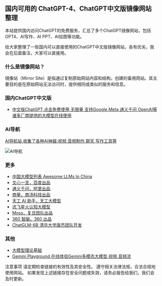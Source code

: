 ## 国内可用的 ChatGPT-4、ChatGPT中文版镜像网站整理

本站提供国内访问ChatGPT的免费服务，汇总了多个ChatGPT镜像网站，包括GPT4、AI写作、AI PPT、AI绘图等功能。

给大家整理了一些国内可以直接使用的ChatGPT中文版镜像网站，各有优劣，我会在后面备注，大家可以直接用。

### 什么是镜像网站？
镜像站（Mirror Site）是指通过复制原始网站内容和结构，创建的备用网站。其主要目的是在原始网站无法访问时，提供相同或类似的服务和信息。

### 国内ChatGPT中文版

- [中文版ChatGPT,点击免费使用,无限量,支持Google,Meta,通义千问,OpenAI等诸多厂商提供的大模型在线使用](https://gpt.programnotes.cn)

### AI导航

[AI导航站,收集了各种AI神器:视频,音频制作,聊天,写作工具等](https://nav.programnotes.cn)

![AI导航](https://nav.programnotes.cn/icon/ai-nav.png)

### 更多

- [中国大模型列表 Awesome LLMs In China](https://free-gpt.github.io/awesome-LLMs-In-China/)
- [文心一言，百度出品](https://yiyan.baidu.com/)
- [通义千问，阿里出品](https://tongyi.aliyun.com/)
- [商量，商汤科技出品](https://techday.sensetime.com/)
- [天工 AI 助手，天工大模型](https://tiangong.kunlun.com/)
- [讯飞星火认知大模型](https://xinghuo.xfyun.cn/)
- [Moss，复旦团队出品](https://moss.fastnlp.top/)
- [360 智脑，360 出品](https://www.so.com/zt/invite.html)
- [ChatGLM-6B 清华大学唐杰团队开发](https://github.com/THUDM/ChatGLM-6B)

### 其他

- [大模型理论基础](https://free-gpt.github.io/llm/)
- [Gemini Playground,在线体验Gemini多模态大模型,视频,音频流](https://gpt-free.deno.dev/)

注意事项
请定期检查链接的有效性及其安全性。
遵守相关法律法规，合法合规地使用网站。
如果发现上述链接存在安全问题或失效，请务必报告给我们，我们会及时更新。

